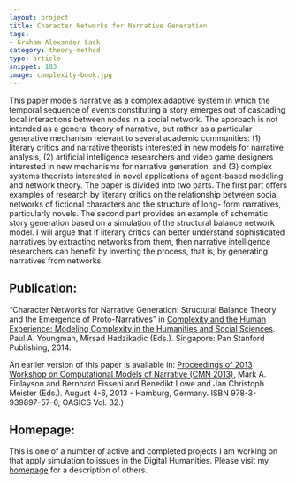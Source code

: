 ```yaml
---
layout: project
title: Character Networks for Narrative Generation
tags:
- Graham Alexander Sack
category: theory-method
type: article
snippet: 183
image: complexity-book.jpg
---
```


This paper models narrative as a complex adaptive system in which the temporal sequence of events constituting a story emerges out of cascading local interactions between nodes in a social network. The approach is not intended as a general theory of narrative, but rather as a particular generative mechanism relevant to several academic communities: (1) literary critics and narrative theorists interested in new models for narrative analysis, (2) artificial intelligence researchers and video game designers interested in new mechanisms for narrative generation, and (3) complex systems theorists interested in novel applications of agent-based modeling and network theory. The paper is divided into two parts. The first part offers examples of research by literary critics on the relationship between social networks of fictional characters and the structure of long- form narratives, particularly novels. The second part provides an example of schematic story generation based on a simulation of the structural balance network model. I will argue that if literary critics can better understand sophisticated narratives by extracting networks from them, then narrative intelligence researchers can benefit by inverting the process, that is, by generating narratives from networks.

## Publication:

“Character Networks for Narrative Generation: Structural Balance Theory and the Emergence of Proto-Narratives” in [Complexity and the Human Experience: Modeling Complexity in the Humanities and Social Sciences](http://www.panstanford.com/books/9789814463263.html). Paul A. Youngman, Mirsad Hadzikadic (Eds.). Singapore: Pan Stanford Publishing, 2014.

An earlier version of this paper is available in: [Proceedings of 2013 Workshop on Computational Models of Narrative (CMN 2013)](http://drops.dagstuhl.de/opus/frontdoor.php?source_opus=4161), Mark A. Finlayson and Bernhard Fisseni and Benedikt Lowe and Jan Christoph Meister (Eds.). August 4-6, 2013 - Hamburg, Germany. ISBN 978-3-939897-57-6, OASICS Vol. 32.)

## Homepage:

This is one of a number of active and completed projects I am working on that apply simulation to issues in the Digital Humanities. Please visit my [homepage](http://www.columbia.edu/~gas2117/grahamsack.html) for a description of others.
